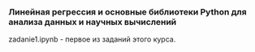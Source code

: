 ### Линейная регрессия и основные библиотеки Python для анализа данных и научных вычислений


zadanie1.ipynb - первое из заданий этого курса.
